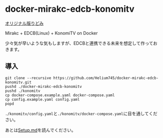 # docker-mirakc-edcb-konomitv

[オリジナル版りどみ](Readme-orig.md)

Mirakc + EDCB(Linux) + KonomiTV on Docker

少々気が早いような気もしますが、EDCBと連携できる未来を想定して作っておきます。

## 導入
```
git clone --recursive https://github.com/Helium745/docker-mirakc-edcb-konomitv.git
pushd ./docker-mirakc-edcb-konomitv
pushd ./konomitv
cp docker-compose.example.yaml docker-compose.yaml
cp config.example.yaml config.yaml
popd
```

`./konomitv/config.yaml`と`./konomitv/docker-compose.yaml`に目を通してください。

あとは[Setup.md](Setup.md)を読んでください。